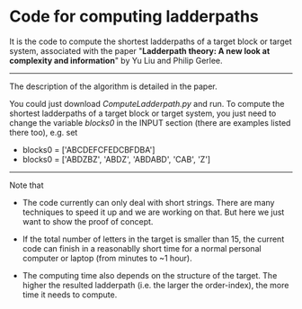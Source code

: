 # Code for computing ladderpaths

It is the code to compute the shortest ladderpaths of a target block or target system, associated with the paper "**Ladderpath theory: A new look at complexity and information**" by Yu Liu and Philip Gerlee.


------------
The description of the algorithm is detailed in the paper.

You could just download *ComputeLadderpath.py* and run. To compute the shortest ladderpaths of a target block or target system, you just need to change the variable *blocks0* in the INPUT section (there are examples listed there too), e.g. set
* blocks0 = ['ABCDEFCFEDCBFDBA']
* blocks0 = ['ABDZBZ', 'ABDZ', 'ABDABD', 'CAB', 'Z']


------------
Note that
* The code currently can only deal with short strings. There are many techniques to speed it up and we are working on that. But here we just want to show the proof of concept.

* If the total number of letters in the target is smaller than 15, the current code can finish in a reasonablly short time for a normal personal computer or laptop (from minutes to ~1 hour).

* The computing time also depends on the structure of the target. The higher the resulted ladderpath (i.e. the larger the order-index), the more time it needs to compute.
